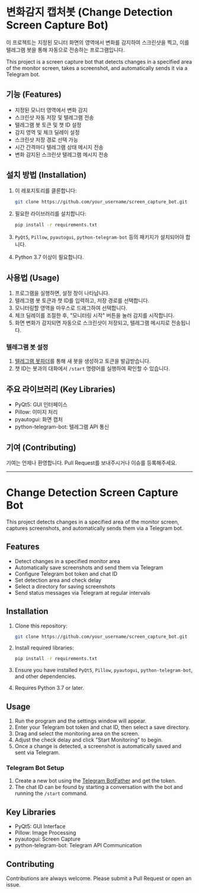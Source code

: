 # 변화감지 캡처봇 (Change Detection Screen Capture Bot)

이 프로젝트는 지정된 모니터 화면의 영역에서 변화를 감지하여 스크린샷을 찍고, 이를 텔레그램 봇을 통해 자동으로 전송하는 프로그램입니다.

This project is a screen capture bot that detects changes in a specified area of the monitor screen, takes a screenshot, and automatically sends it via a Telegram bot.

## 기능 (Features)

- 지정된 모니터 영역에서 변화 감지
- 스크린샷 자동 저장 및 텔레그램 전송
- 텔레그램 봇 토큰 및 챗 ID 설정
- 감지 영역 및 체크 딜레이 설정
- 스크린샷 저장 경로 선택 가능
- 시간 간격마다 텔레그램 상태 메시지 전송
- 변화 감지된 스크린샷 텔레그램 메시지 전송

## 설치 방법 (Installation)

1. 이 레포지토리를 클론합니다:

    ```bash
    git clone https://github.com/your_username/screen_capture_bot.git
    ```

2. 필요한 라이브러리를 설치합니다:

    ```bash
    pip install -r requirements.txt
    ```

3. `PyQt5`, `Pillow`, `pyautogui`, `python-telegram-bot` 등의 패키지가 설치되어야 합니다.

4. Python 3.7 이상이 필요합니다.

## 사용법 (Usage)

1. 프로그램을 실행하면, 설정 창이 나타납니다.
2. 텔레그램 봇 토큰과 챗 ID를 입력하고, 저장 경로를 선택합니다.
3. 모니터링할 영역을 마우스로 드래그하여 선택합니다.
4. 체크 딜레이를 조절한 후, "모니터링 시작" 버튼을 눌러 감지를 시작합니다.
5. 화면 변화가 감지되면 자동으로 스크린샷이 저장되고, 텔레그램 메시지로 전송됩니다.

### 텔레그램 봇 설정

1. [텔레그램 봇파더](https://t.me/BotFather)를 통해 새 봇을 생성하고 토큰을 발급받습니다.
2. 챗 ID는 봇과의 대화에서 `/start` 명령어를 실행하여 확인할 수 있습니다.

## 주요 라이브러리 (Key Libraries)

- PyQt5: GUI 인터페이스
- Pillow: 이미지 처리
- pyautogui: 화면 캡처
- python-telegram-bot: 텔레그램 API 통신

## 기여 (Contributing)

기여는 언제나 환영합니다. Pull Request를 보내주시거나 이슈를 등록해주세요.

---

# Change Detection Screen Capture Bot

This project detects changes in a specified area of the monitor screen, captures screenshots, and automatically sends them via a Telegram bot.

## Features

- Detect changes in a specified monitor area
- Automatically save screenshots and send them via Telegram
- Configure Telegram bot token and chat ID
- Set detection area and check delay
- Select a directory for saving screenshots
- Send status messages via Telegram at regular intervals

## Installation

1. Clone this repository:

    ```bash
    git clone https://github.com/your_username/screen_capture_bot.git
    ```

2. Install required libraries:

    ```bash
    pip install -r requirements.txt
    ```

3. Ensure you have installed `PyQt5`, `Pillow`, `pyautogui`, `python-telegram-bot`, and other dependencies.

4. Requires Python 3.7 or later.

## Usage

1. Run the program and the settings window will appear.
2. Enter your Telegram bot token and chat ID, then select a save directory.
3. Drag and select the monitoring area on the screen.
4. Adjust the check delay and click "Start Monitoring" to begin.
5. Once a change is detected, a screenshot is automatically saved and sent via Telegram.

### Telegram Bot Setup

1. Create a new bot using the [Telegram BotFather](https://t.me/BotFather) and get the token.
2. The chat ID can be found by starting a conversation with the bot and running the `/start` command.

## Key Libraries

- PyQt5: GUI Interface
- Pillow: Image Processing
- pyautogui: Screen Capture
- python-telegram-bot: Telegram API Communication

## Contributing

Contributions are always welcome. Please submit a Pull Request or open an issue.

